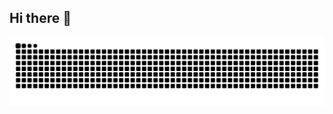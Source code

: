 ## Hi there 👋

<!--
**arafath432/arafath432** is a ✨ _special_ ✨ repository because its `README.md` (this file) appears on your GitHub profile.

Here are some ideas to get you started:

- 🔭 I’m currently working on ...
- 🌱 I’m currently learning ...
- 👯 I’m looking to collaborate on ...
- 🤔 I’m looking for help with ...
- 💬 Ask me about ...
- 📫 How to reach me: ...
- 😄 Pronouns: ...
- ⚡ Fun fact: ...
-->


<!-- ![snake gif](https://github.com/toufikforyou/toufikforyou/blob/snake/github-snake-dark.svg) -->
<picture>
  <source media="(prefers-color-scheme: dark)" srcset="https://raw.githubusercontent.com/arafath432/arafath432/toufik/github-snake-dark.svg" />
  <source media="(prefers-color-scheme: light)" srcset="https://raw.githubusercontent.com/arafath432/arafath432/toufik/github-snake.svg" />
  <img alt="github-snake" src="https://raw.githubusercontent.com/arafath432/arafath432/toufik/github-snake.svg" />
</picture>